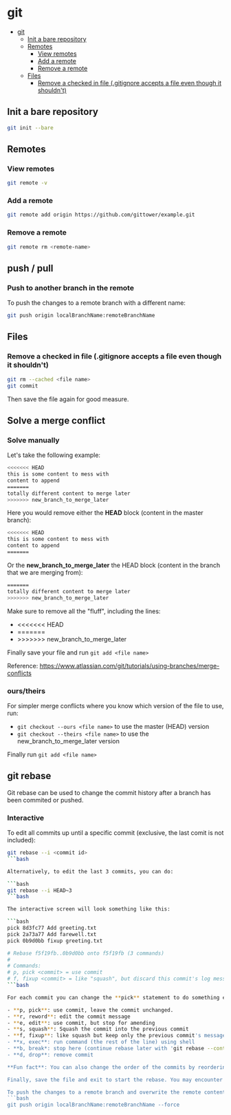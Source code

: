 # git
<!--ts-->
* [git](git.md#git)
   * [Init a bare repository](git.md#init-a-bare-repository)
   * [Remotes](git.md#remotes)
      * [View remotes](git.md#view-remotes)
      * [Add a remote](git.md#add-a-remote)
      * [Remove a remote](git.md#remove-a-remote)
   * [Files](git.md#files)
      * [Remove a checked in file (.gitignore accepts a file even though it shouldn't)](git.md#remove-a-checked-in-file-gitignore-accepts-a-file-even-though-it-shouldnt)

<!-- Added by: runner, at: Tue Sep  7 13:38:14 UTC 2021 -->

<!--te-->

## Init a bare repository
```bash
git init --bare
```

## Remotes

### View remotes
```bash
git remote -v
```

### Add a remote
```bash
git remote add origin https://github.com/gittower/example.git
```

### Remove a remote
```bash
git remote rm <remote-name>
```

## push / pull

### Push to another branch in the remote

To push the changes to a remote branch with a different name: 
```bash
git push origin localBranchName:remoteBranchName
```

## Files

### Remove a checked in file (.gitignore accepts a file even though it shouldn't)
```bash
git rm --cached <file name>
git commit
```
Then save the file again for good measure.

## Solve a merge conflict

### Solve manually

Let's take the following example:

```bash
<<<<<<< HEAD
this is some content to mess with
content to append
=======
totally different content to merge later
>>>>>>> new_branch_to_merge_later
```

Here you would remove either the **HEAD** block (content in the master branch):
```bash
<<<<<<< HEAD
this is some content to mess with
content to append
=======
```

Or the **new_branch_to_merge_later** the HEAD block (content in the branch that we are merging from):
```bash
=======
totally different content to merge later
>>>>>>> new_branch_to_merge_later
```

Make sure to remove all the "fluff", including the lines:
- <<<<<<< HEAD
- =======
- \>\>\>\>\>\>\> new_branch_to_merge_later

Finally save your file and run `git add <file name>`

Reference: https://www.atlassian.com/git/tutorials/using-branches/merge-conflicts

### ours/theirs

For simpler merge conflicts where you know which version of the file to use, run:
- `git checkout --ours <file name>` to use the master (HEAD) version
- `git checkout --theirs <file name>` to use the new_branch_to_merge_later version

Finally run `git add <file name>`

## git rebase

Git rebase can be used to change the commit history after a branch has been commited or pushed.

### Interactive

To edit all commits up until a specific commit (exclusive, the last comit is not included):

```bash
git rebase --i <commit id>
```bash

Alternatively, to edit the last 3 commits, you can do:

```bash
git rebase --i HEAD~3
```bash

The interactive screen will look something like this:

```bash
pick 8d3fc77 Add greeting.txt
pick 2a73a77 Add farewell.txt
pick 0b9d0bb fixup greeting.txt

# Rebase f5f19fb..0b9d0bb onto f5f19fb (3 commands)
#
# Commands:
# p, pick <commit> = use commit
# f, fixup <commit> = like "squash", but discard this commit's log message
```bash

For each commit you can change the **pick** statement to do something else. Here is a list of the useful commands:

- **p, pick**: use commit, leave the commit unchanged.
- **r, reword**: edit the commit message
- **e, edit**: use commit, but stop for amending
- **s, squash**: Squash the commit into the previous commit
- **f, fixup**: like squash but keep only the previous commit's message
- **x, exec**: run command (the rest of the line) using shell
- **b, break*: stop here (continue rebase later with 'git rebase --continue')
- **d, drop**: remove commit

**Fun fact**: You can also change the order of the commits by reordering the lines.

Finally, save the file and exit to start the rebase. You may encounter merge conflicts, which can be solved manually or simply by the "ours" strategy to get the latest changes.

To push the changes to a remote branch and overwrite the remote contents: 
```bash
git push origin localBranchName:remoteBranchName --force
```
